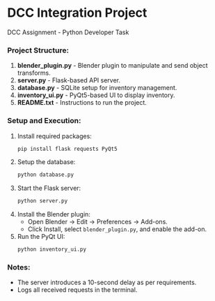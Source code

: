 # DCC Integration Project

DCC Assignment - Python Developer Task

### Project Structure:
1. **blender_plugin.py** - Blender plugin to manipulate and send object transforms.
2. **server.py** - Flask-based API server.
3. **database.py** - SQLite setup for inventory management.
4. **inventory_ui.py** - PyQt5-based UI to display inventory.
5. **README.txt** - Instructions to run the project.

### Setup and Execution:
1. Install required packages:
   ```bash
   pip install flask requests PyQt5
   ```
2. Setup the database:
   ```bash
   python database.py
   ```
3. Start the Flask server:
   ```bash
   python server.py
   ```
4. Install the Blender plugin:
   - Open Blender → Edit → Preferences → Add-ons.
   - Click Install, select `blender_plugin.py`, and enable the add-on.
5. Run the PyQt UI:
   ```bash
   python inventory_ui.py
   ```

### Notes:
- The server introduces a 10-second delay as per requirements.
- Logs all received requests in the terminal.
